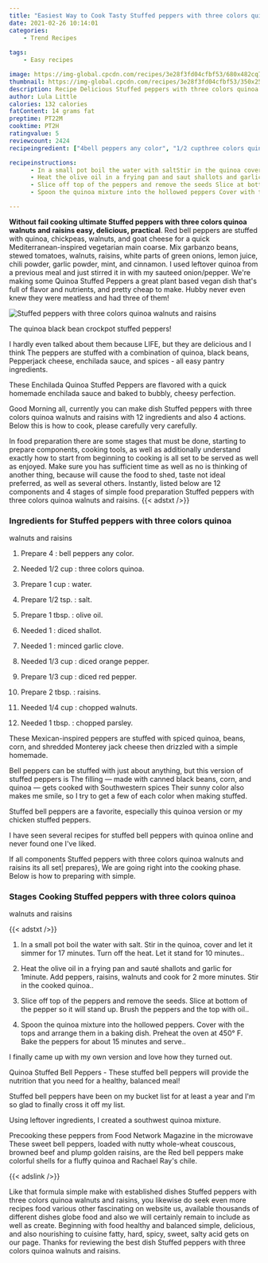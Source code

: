 ```yaml
---
title: "Easiest Way to Cook Tasty Stuffed peppers with three colors quinoa walnuts and raisins"
date: 2021-02-26 10:14:01
categories:
    - Trend Recipes
    
tags:
    - Easy recipes

image: https://img-global.cpcdn.com/recipes/3e28f3fd04cfbf53/680x482cq70/stuffed-peppers-with-three-colors-quinoa-walnuts-and-raisins-recipe-main-photo.jpg
thumbnail: https://img-global.cpcdn.com/recipes/3e28f3fd04cfbf53/350x250cq70/stuffed-peppers-with-three-colors-quinoa-walnuts-and-raisins-recipe-main-photo.jpg
description: Recipe Delicious Stuffed peppers with three colors quinoa walnuts and raisins with 12 ingredients and 4 stages of easy cooking.
author: Lula Little
calories: 132 calories
fatContent: 14 grams fat
preptime: PT22M
cooktime: PT2H
ratingvalue: 5
reviewcount: 2424
recipeingredient: ["4bell peppers any color", "1/2 cupthree colors quinoa", "1 cupwater", "1/2 tsp.salt", "1 tbsp.olive oil", "1diced shallot", "1minced garlic clove", "1/3 cupdiced orange pepper", "1/3 cupdiced red pepper", "2 tbsp.raisins", "1/4 cupchopped walnuts", "1 tbsp.chopped parsley"]

recipeinstructions: 
      - In a small pot boil the water with saltStir in the quinoa cover and let it simmer for 17 minutes Turn off the heat Let it stand for 10 minutes 
      - Heat the olive oil in a frying pan and saut shallots and garlic for 1minuteAdd peppers raisins walnuts and cook for 2 more minutesStir in the cooked quinoa 
      - Slice off top of the peppers and remove the seeds Slice at bottom of the pepper so it will stand up Brush the peppers and the top with oil 
      - Spoon the quinoa mixture into the hollowed peppers Cover with the tops and arrange them in a baking dishPreheat the oven at 450 F Bake the peppers for about 15 minutes and serve

---
```




**Without fail cooking ultimate Stuffed peppers with three colors quinoa 
walnuts and raisins easy, delicious, practical**. Red bell peppers are stuffed with quinoa, chickpeas, walnuts, and goat cheese for a quick Mediterranean-inspired vegetarian main coarse. Mix garbanzo beans, stewed tomatoes, walnuts, raisins, white parts of green onions, lemon juice, chili powder, garlic powder, mint, and cinnamon. I used leftover quinoa from a previous meal and just stirred it in with my sauteed onion/pepper. We&#39;re making some Quinoa Stuffed Peppers a great plant based vegan dish that&#39;s full of flavor and nutrients, and pretty cheap to make. Hubby never even knew they were meatless and had three of them!


![Stuffed peppers with three colors quinoa 
walnuts and raisins](https://img-global.cpcdn.com/recipes/3e28f3fd04cfbf53/680x482cq70/stuffed-peppers-with-three-colors-quinoa-walnuts-and-raisins-recipe-main-photo.jpg "Stuffed peppers with three colors quinoa 
walnuts and raisins")



The quinoa black bean crockpot stuffed peppers!

I hardly even talked about them because LIFE, but they are delicious and I think The peppers are stuffed with a combination of quinoa, black beans, Pepperjack cheese, enchilada sauce, and spices - all easy pantry ingredients.

These Enchilada Quinoa Stuffed Peppers are flavored with a quick homemade enchilada sauce and baked to bubbly, cheesy perfection.


Good Morning all, currently you can make dish Stuffed peppers with three colors quinoa 
walnuts and raisins with 12 ingredients and also 4 actions. Below this is how to cook, please carefully very carefully.

In food preparation there are some stages that must be done, starting to prepare components, cooking tools, as well as additionally understand exactly how to start from beginning to cooking is all set to be served as well as enjoyed. Make sure you has sufficient time as well as no is thinking of another thing, because will cause the food to shed, taste not ideal preferred, as well as several others. Instantly, listed below are 12 components and 4 stages of simple food preparation Stuffed peppers with three colors quinoa 
walnuts and raisins.
{{< adstxt />}}

### Ingredients for Stuffed peppers with three colors quinoa 
walnuts and raisins


1. Prepare 4 : bell peppers any color.

1. Needed 1/2 cup : three colors quinoa.

1. Prepare 1 cup : water.

1. Prepare 1/2 tsp. : salt.

1. Prepare 1 tbsp. : olive oil.

1. Needed 1 : diced shallot.

1. Needed 1 : minced garlic clove.

1. Needed 1/3 cup : diced orange pepper.

1. Prepare 1/3 cup : diced red pepper.

1. Prepare 2 tbsp. : raisins.

1. Needed 1/4 cup : chopped walnuts.

1. Needed 1 tbsp. : chopped parsley.


These Mexican-inspired peppers are stuffed with spiced quinoa, beans, corn, and shredded Monterey jack cheese then drizzled with a simple homemade.

Bell peppers can be stuffed with just about anything, but this version of stuffed peppers is The filling — made with canned black beans, corn, and quinoa — gets cooked with Southwestern spices Their sunny color also makes me smile, so I try to get a few of each color when making stuffed.

Stuffed bell peppers are a favorite, especially this quinoa version or my chicken stuffed peppers.

I have seen several recipes for stuffed bell peppers with quinoa online and never found one I&#39;ve liked.


If all components Stuffed peppers with three colors quinoa 
walnuts and raisins its all set| prepares}, We are going right into the cooking phase. Below is how to preparing with simple.

### Stages Cooking Stuffed peppers with three colors quinoa 
walnuts and raisins

{{< adstxt />}}


1. In a small pot boil the water with salt.
Stir in the quinoa, cover and let it simmer for 17 minutes. Turn off the heat. Let it stand for 10 minutes..



1. Heat the olive oil in a frying pan and sauté shallots and garlic for 1minute.
Add peppers, raisins, walnuts and cook for 2 more minutes.
Stir in the cooked quinoa..



1. Slice off top of the peppers and remove the seeds. Slice at bottom of the pepper so it will stand up. Brush the peppers and the top with oil..



1. Spoon the quinoa mixture into the hollowed peppers. Cover with the tops and arrange them in a baking dish.
Preheat the oven at 450° F. 
Bake the peppers for about 15 minutes and serve..




I finally came up with my own version and love how they turned out.

Quinoa Stuffed Bell Peppers - These stuffed bell peppers will provide the nutrition that you need for a healthy, balanced meal!

Stuffed bell peppers have been on my bucket list for at least a year and I&#39;m so glad to finally cross it off my list.

Using leftover ingredients, I created a southwest quinoa mixture.

Precooking these peppers from Food Network Magazine in the microwave These sweet bell peppers, loaded with nutty whole-wheat couscous, browned beef and plump golden raisins, are the Red bell peppers make colorful shells for a fluffy quinoa and Rachael Ray&#39;s chile.


{{< adslink />}}

Like that formula simple make with established dishes Stuffed peppers with three colors quinoa 
walnuts and raisins, you likewise do seek even more recipes food various other fascinating on website us, available thousands of different dishes globe food and also we will certainly remain to include as well as create. Beginning with food healthy and balanced simple, delicious, and also nourishing to cuisine fatty, hard, spicy, sweet, salty acid gets on our page. Thanks for reviewing the best dish Stuffed peppers with three colors quinoa 
walnuts and raisins.
